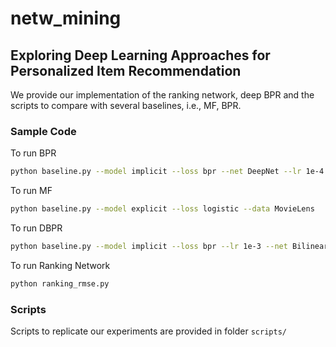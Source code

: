 # netw_mining
## Exploring Deep Learning Approaches for Personalized Item Recommendation

We provide our implementation of the ranking network, deep BPR and the scripts to compare with several baselines, i.e., MF, BPR.

### Sample Code
To run BPR
```sh
python baseline.py --model implicit --loss bpr --net DeepNet --lr 1e-4 --n_epoch 20 --data MovieLens
```
To run MF
```sh
python baseline.py --model explicit --loss logistic --data MovieLens
```
To run DBPR
```sh
python baseline.py --model implicit --loss bpr --lr 1e-3 --net BilinearNet --n_epoch 3 --data MovieLens
```
To run Ranking Network
```sh
python ranking_rmse.py
```
### Scripts
Scripts to replicate our experiments are provided in folder ```scripts/```
